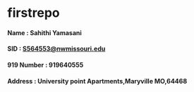 # firstrepo
#### Name : Sahithi Yamasani
#### SID : S564553@nwmissouri.edu
#### 919 Number : 919640555
#### Address : University point Apartments,Maryville MO,64468

